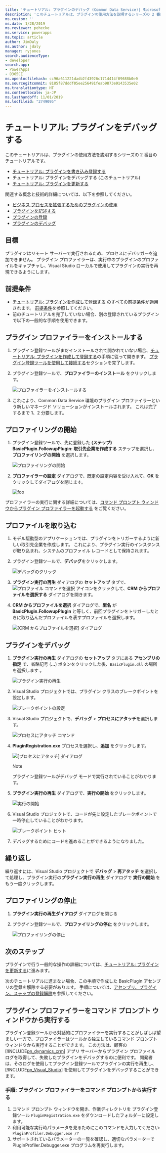 ```yaml
---
title: 'チュートリアル: プラグインのデバッグ (Common Data Service)| Microsoft Docs'
description: 'このチュートリアルは、プラグインの使用方法を説明するシリーズの 2 番目のチュートリアルです。 '
ms.custom: ''
ms.date: 1/28/2019
ms.reviewer: pehecke
ms.service: powerapps
ms.topic: article
author: JimDaly
ms.author: jdaly
manager: ryjones
search.audienceType:
- developer
search.app:
- PowerApps
- D365CE
ms.openlocfilehash: cc96a611221dadb2f43926c1714414f09688b0e0
ms.sourcegitcommit: 8185f87dddf05ee256491feab9873e9143535e02
ms.translationtype: HT
ms.contentlocale: ja-JP
ms.lasthandoff: 11/01/2019
ms.locfileid: "2749095"
---
```

# <a name="tutorial-debug-a-plug-in"></a>チュートリアル: プラグインをデバッグする

このチュートリアルは、プラグインの使用方法を説明するシリーズの 2 番目のチュートリアルです。 

- [チュートリアル: プラグインを書き込み登録する](tutorial-write-plug-in.md)
- チュートリアル: プラグインをデバッグする (このチュートリアル)
- [チュートリアル: プラグインを更新する](tutorial-update-plug-in.md)

関連する概念と技術的詳細については、以下を参照してください。

- [ビジネス プロセスを拡張するためのプラグインの使用](plug-ins.md)
- [プラグインを記述する](write-plug-in.md)
- [プラグインの登録](register-plug-in.md)
- [プラグインのデバッグ](debug-plug-in.md)


## <a name="goal"></a>目標

プラグインはリモート サーバーで実行されるため、プロセスにデバッガーを追加できません。 プラグイン プロファイラーは、実行中のプラグインのプロファイルをキャプチャし、Visual Studio ローカルで使用してプラグインの実行を再現できるようにします。



## <a name="prerequisites"></a>前提条件

- [チュートリアル: プラグインを作成して登録する](tutorial-write-plug-in.md) のすべての前提条件が適用されます。 [前提条件](tutorial-write-plug-in.md#prerequisites)を参照してください。
- 前のチュートリアルを完了していない場合、別の登録されているプラグインで以下の一般的な手順を使用できます。

## <a name="install-plug-in-profiler"></a>プラグイン プロファイラーをインストールする

1. プラグイン登録ツールがまだインストールされて開かれていない場合、[チュートリアル: プラグインを作成して登録する](tutorial-write-plug-in.md)の手順に従って開きます。 [プラグイン登録ツールを使用して接続する](tutorial-write-plug-in.md#connect-using-the-plug-in-registration-tool)セクションを完了します。
1. プラグイン登録ツールで、**プロファイラーのインストール** をクリックします。

    ![プロファイラーをインストールする](media/tutorial-debug-plug-in-install-profiler.md.png)

1. これにより、Common Data Service 環境のプラグイン プロファイラーという新しいマネージド ソリューションがインストールされます。 これは完了するまで 1、2 分要します。

## <a name="start-profiling"></a>プロファイリングの開始

1. プラグイン登録ツールで、先に登録した **(ステップ) BasicPlugin.FollowupPlugin: 取引先企業を作成する** ステップを選択し、**プロファイリングの開始** を選択します。

    ![プロファイリングの開始](media/tutorial-debug-plug-in-start-profiling.png)

1. **プロファイラーの設定** ダイアログで、既定の設定内容を受け入れて、**OK** をクリックしてダイアログを閉じます。

    ![foo](media/tutorial-debug-plug-in-profiler-settings.png)


プロファイラーの実行に関する詳細については、[コマンド プロンプト ウィンドウからプラグイン プロファイラーを起動する](#run-profiler-standalone) をご覧ください。

## <a name="capture-a-profile"></a>プロファイルを取り込む

1. モデル駆動型のアプリケーションでは、プラグインをトリガーするように新しい取引先企業を作成します。 これにより、プラグイン実行のインスタンスが取り込まれ、システムのプロファイル レコードとして保持されます。
1. プラグイン登録ツールで、**デバッグ**をクリックします。

    ![デバッグのクリック](media/tutorial-debug-plug-in-capture-profile-debug.png)

1. **プラグイン実行の再生** ダイアログの **セットアップ** タブで、![プロファイル コマンドを選択](media/tutorial-debug-plug-in-select-profile-command.png) アイコンをクリックして、**CRM からプロファイルを選択する** ダイアログを開きます。
1. **CRM からプロファイルを選択**  ダイアログで、**型名** が **BasicPlugin.FollowupPlugin** と等しく、前回プラグインをトリガーしたときに取り込んだプロファイルを表すプロファイルを選択します。

    ![[CRM からプロファイルを選択] ダイアログ](media/tutorial-debug-plug-in-select-profile-dialog.png)

## <a name="debug-your-plug-in"></a>プラグインをデバッグ

1. **プラグイン実行の再生**  ダイアログの **セットアップ** タブにある **アセンブリの指定** で、省略記号 (**…**) ボタンをクリックした後、`BasicPlugin.dll` の場所を選択します 。

    ![プラグイン実行の再生](media/tutorial-debug-plug-in-replay-plug-in-execution.png)

1. Visual Studio プロジェクトでは、プラグイン クラスのブレークポイントを設定します。

    ![ブレークポイントの設定](media/tutorial-debug-plug-in-set-break-point.png)

1. Visual Studio プロジェクトで、**デバッグ** > **プロセスにアタッチ**を選択します。

    ![プロセスにアタッチ コマンド](media/tutorial-debug-plug-in-attach-to-process.png)

1. **PluginRegistration.exe** プロセスを選択し、**追加** をクリックします。

    ![[プロセスにアタッチ] ダイアログ](media/tutorial-debug-plug-in-attach-to-process-dialog.png)

    > [!NOTE]
    > プラグイン登録ツールがデバッグ モードで実行されていることがわかります。

1. **プラグイン実行の再生** ダイアログで、**実行の開始** をクリックします。

    ![実行の開始](media/tutorial-debug-plug-in-replay-plug-in-execution-debug.png)

1. Visual Studio プロジェクトで、コードが先に設定したブレークポイントで一時停止していることがわかります。 

    ![ブレークポイント ヒット](media/tutorial-debug-plug-in-breakpoint-hit.png)

1. デバッグするためにコードを進めることができるようになりました。


## <a name="repeat"></a>繰り返し

繰り返すには、Visual Studio プロジェクトで **デバッグ** > **再アタッチ** を選択して処理し、プラグイン実行の**プラグイン実行の再生** ダイアログで **実行の開始** をもう一度クリックします。

## <a name="stop-profiling"></a>プロファイリングの停止

1. **プラグイン実行の再生ダイアログ** ダイアログを閉じる
1. プラグイン登録ツールで、**プロファイリングの停止** をクリックします。

    ![プロファイリングの停止](media/tutorial-debug-plug-in-stop-profiling.png)

## <a name="next-steps"></a>次のステップ

プラグインで行う一般的な操作の詳細については、[チュートリアル: プラグインを更新する](tutorial-update-plug-in.md)に進みます。

次のチュートリアルに進まない場合、この手順で作成した BasicPlugin アセンブリの登録を解除する必要があります。 手順については、[アセンブリ、プラグイン、ステップの登録解除](tutorial-update-plug-in.md#unregister-assembly-plug-in-and-step)を参照してください。

<a name="run-profiler-standalone"></a>

## <a name="run-the-plug-in-profiler-from-a-command-prompt-window"></a>プラグイン プロファイラーをコマンド プロンプト ウィンドウから実行する

 プラグイン登録ツールから対話的にプロファイラーを実行することがしばしば望ましい一方で、プロファイラーはツールから独立しているコマンド プロンプト ウィンドウから実行することができます。 この方法は、顧客の [!INCLUDE[pn_dynamics_crm](../../includes/pn-dynamics-crm.md)] アプリ サーバーからプラグイン プロファイル ログを取得して、失敗したプラグインをデバッグするのに便利です。 開発者は、そのログを使用してプラグイン登録ツールでプラグインの実行を再生し、[!INCLUDE[pn_Visual_Studio](../../includes/pn-visual-studio.md)] を使用してプラグインをデバッグすることができます。

### <a name="procedure-run-the-plug-in-profiler-from-a-command-prompt"></a>手順: プラグイン プロファイラーをコマンド プロンプトから実行する

1. コマンド プロンプト ウィンドウを開き、作業ディレクトリを プラグイン登録ツール `PluginRegistration.exe` をダウンロードしたフォルダーに設定します。
2. 利用可能な実行時パラメータを見るためにこのコマンドを入力してください:  `PluginProfiler.Debugger.exe /?`  
3. サポートされているパラメーターの一覧を確認し、適切なパラメーターで PluginProfiler.Debugger.exe プログラムを再実行します。 